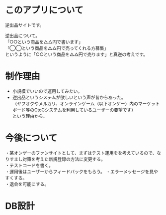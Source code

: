 # このアプリについて
逆出品サイトです。  
  
逆出品について。  
「○○という商品を△△円で書います」  
「◯◯という商品を△△円で売ってくれる方募集」  
というように「○○という商品を△△円で売ります」と真逆の考えです。  
  
  
# 制作理由
* 小規模でいいので運用してみたい。  
* 逆出品というシステムが欲しいという声が昔からあった。  
（ヤフオクやメルカリ、オンラインゲーム（以下オンゲー）内のマーケットボード等のCtoCシステムを利用しているユーザーの要望です）  
という理由から、

  
# 今後について
・某オンゲーのファンサイトとして、まずはテスト運用をを考えているので、なりすまし対策を考えた新規登録の方法に変更する。  
・テストコードを書く。   
・運用後はユーザーからフィードバックをもらう。 
・エラーメッセージを見やすくする。  
・退会を可能にする。  
  
# DB設計

